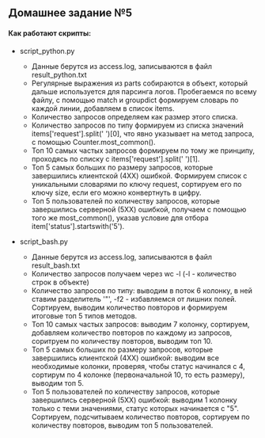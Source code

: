 ## Домашнее задание №5

#### Как работают скрипты:

- script_python.py

  - Данные берутся из access.log, записываются в файл result_python.txt
  - Регулярные выражения из parts собираются в объект, который дальше используется для парсинга логов. Пробегаемся по всему файлу, с помощью match и groupdict формируем словарь по каждой линии, добавляем в список items.
  - Количество запросов определяем как размер этого списка.
  - Количество запросов по типу формируем из списка значений items['request'].split(' ')[0], что явно указывает на метод запроса, с помощью Counter.most_common().
  - Топ 10 самых частых запросов формируем по тому же принципу, проходясь по списку с items['request'].split(' ')[1].
  - Топ 5 самых больших по размеру запросов, которые завершились клиентской (4ХХ) ошибкой. Формируем список с уникальными словарями по ключу request, сортируем его по ключу size, если его можно конвертнуть в цифру.
  - Топ 5 пользователей по количеству запросов, которые завершились серверной (5ХХ) ошибкой, получаем с помощью того же most_common(), указав условие для отбора item['status'].startswith('5').


- script_bash.py

  - Данные берутся из access.log, записываются в файл result_bash.txt
  - Количество запросов получаем через wc -l (-l - количество строк в объекте)
  - Количество запросов по типу: выводим в поток 6 колонку, в ней ставим разделитель '"', -f2 - избавляемся от лишних полей. Сортируем, выводим количество повторов и формируем итоговые топ 5 типов методов.
  - Топ 10 самых частых запросов: выводим 7 колонку, сортируем, добавляем количество повторов по каждому из запросов, соритруем по количеству повторов, выводим топ 10.
  - Топ 5 самых больших по размеру запросов, которые завершились клиентской (4ХХ) ошибкой: выводим все необходимые колонки, проверяя, чтобы статус начинался с 4, сортирум по 4 колонке (первоначальной 10, то есть размеру), выводим топ 5.
  - Топ 5 пользователей по количеству запросов, которые завершились серверной (5ХХ) ошибкой: выводим 1 колонку только с теми значениями, статус которых начинается с "5". Сортируем, подсчитываем количество повторов, сортируем по количеству повторов, выводим топ 5 пользователей.